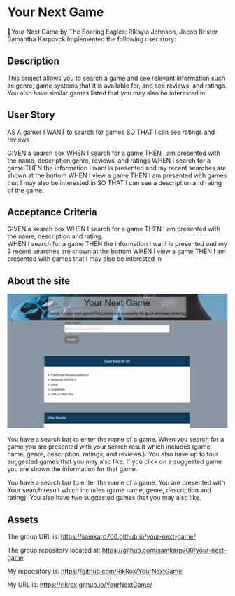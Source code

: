 # Your Next Game

📖Your Next Game by The Soaring Eagles: 
Rikayla Johnson, Jacob Brister, Samantha Karpovck
Implemented the following user story:


## Description
This project allows you to search a game and see relevant information such as genre, game systems that it is available for, and see reviews, and ratings. You also have similar games listed that you may also be interested in. 



## User Story

AS A gamer
I WANT to search for games
SO THAT I can see ratings and reviews

GIVEN a search box
WHEN I search for a game
THEN I am presented with the name, description,genre, reviews, and ratings 
WHEN I search for a game
THEN the information I want is presented and my recent searches are shown at the bottom
WHEN I view a game
THEN I am presented with games that I may also be interested in
SO THAT I can see a description and rating of the game. 

## Acceptance Criteria
GIVEN a search box
WHEN I search for a game
THEN I am presented with the name, description and rating.  
WHEN I search for a game
THEN the information I want is presented and my 3 recent searches are shown at the bottom
WHEN I view a game
THEN I am presented with games that I may also be interested in




## About the site


![Gamer](./assets/images/Capture.PNG)

You have a search bar to enter the name of a game. When you search for a game you are presented with your search result which includes (game name, genre, description, ratings, and reviews.). You also have up to four suggested games that you may also like. If you click on a suggested game you are shown the information for that game. 


You have a search bar to enter the name of a game. You are presented with Your search result which includes (game name, genre, description and rating). You also have two suggested games that you may also like.

## Assets

The group URL is: https://samkarp700.github.io/your-next-game/

The group repository located at: https://github.com/samkarp700/your-next-game

My repoository is: https://github.com/RikRox/YourNextGame

My URL is: https://rikrox.github.io/YourNextGame/
